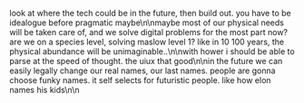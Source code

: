 look at where the tech could be in the future, then build out. you have to be idealogue before pragmatic maybe\n\nmaybe most of our physical needs will be taken care of, and we solve digital problems for the most part now? are we on a species level, solving maslow level 1? like in 10 100 years, the physical abundance will be unimaginable..\n\nwith hower i should be able to parse at the speed of thought. the uiux that good\n\nin the future we can easily legally change our real names, our last names. people are gonna choose funky names. it self selects for futuristic people. like how elon names his kids\n\n